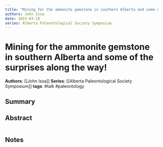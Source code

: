 ```yaml
---
title: "Mining for the ammonite gemstone in southern Alberta and some of the surprises along the way!"
authors: John Issa
date: 2023-03-18
series: Alberta Paleontological Society Symposium
---
```


# Mining for the ammonite gemstone in southern Alberta and some of the surprises along the way!

**Authors**: [[John Issa]]
**Series**: [[Alberta Paleontological Society Symposium]]
**tags**: #talk #paleontology 

## Summary

## Abstract
```

```

## Notes
